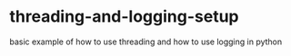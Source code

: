 # threading-and-logging-setup
basic example of how to use threading and how to use logging in python
